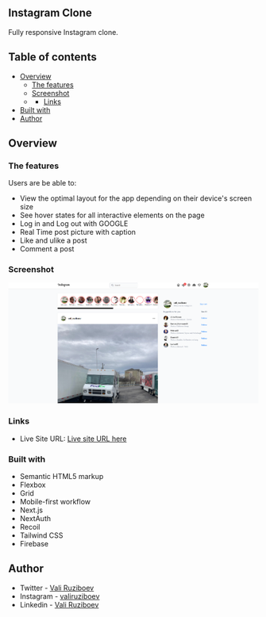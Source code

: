 ## Instagram Clone

Fully responsive Instagram clone.

## Table of contents
- [Overview](#overview)
  - [The features](#the-features)
  - [Screenshot](#screenshot)
  - - [Links](#links)
- [Built with](#built-with)
- [Author](#author)

## Overview

### The features

Users are be able to:

- View the optimal layout for the app depending on their device's screen size
- See hover states for all interactive elements on the page
- Log in and Log out with GOOGLE
- Real Time post picture with caption
- Like and ulike a post
- Comment a post

### Screenshot

![](./screenshot.png)

### Links

- Live Site URL: [Live site URL here](https://vali-ruziboev-insta-clone.vercel.app/)

### Built with

- Semantic HTML5 markup
- Flexbox
- Grid
- Mobile-first workflow
- Next.js
- NextAuth
- Recoil
- Tailwind CSS
- Firebase

## Author

- Twitter - [Vali Ruziboev](https://twitter.com/Vali_Ruziboev)
- Instagram - [valiruziboev](https://www.instagram.com/vali_ruziboev/)
- Linkedin - [Vali Ruziboev](https://www.linkedin.com/in/vali-ruziboev/)
